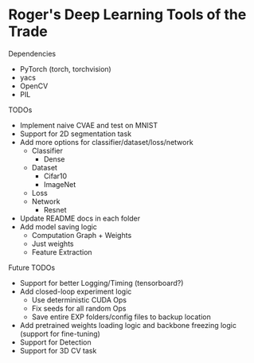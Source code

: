 # Roger's Deep Learning Tools of the Trade

Dependencies
- PyTorch (torch, torchvision)
- yacs
- OpenCV
- PIL

TODOs
- Implement naive CVAE and test on MNIST
- Support for 2D segmentation task
- Add more options for classifier/dataset/loss/network
    - Classifier
        - Dense
    - Dataset
        - Cifar10
        - ImageNet
    - Loss
    - Network
        - Resnet
- Update README docs in each folder
- Add model saving logic
    - Computation Graph + Weights
    - Just weights
    - Feature Extraction


Future TODOs
- Support for better Logging/Timing (tensorboard?)
- Add closed-loop experiment logic
    - Use deterministic CUDA Ops
    - Fix seeds for all random Ops
    - Save entire EXP folders/config files to backup location
- Add pretrained weights loading logic and backbone freezing logic (support for fine-tuning)
- Support for Detection
- Support for 3D CV task
